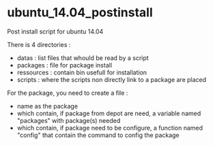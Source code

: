 ubuntu_14.04_postinstall
========================

Post install script for ubuntu 14.04

There is 4 directories :
- datas : list files that whould be read by a script
- packages : file for package install
- ressources : contain bin usefull for installation
- scripts : where the scripts non directly link to a package are placed

For the package, you need to create a file :
- name as the package
- which contain, if package from depot are need, a variable named "packages" with package(s) needed
- which contain, if package need to be configure, a function named "config" that contain the command to config the package
